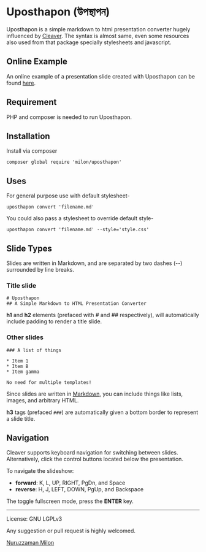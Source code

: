 # Uposthapon (উপস্থাপন)

Uposthapon is a simple markdown to html presentation converter hugely influenced by [Cleaver](https://github.com/jdan/cleaver). The syntax is almost same, even some resources also used from that package specially stylesheets and javascript.

## Online Example

An online example of a presentation slide created with Uposthapon can be found [here](https://milon.github.io/uposthapon).

## Requirement

PHP and composer is needed to run Uposthapon.

## Installation

Install via composer

```
composer global require 'milon/uposthapon'
```

## Uses

For general purpose use with default stylesheet-

```
uposthapon convert 'filename.md'
```

You could also pass a stylesheet to override default style-

```
uposthapon convert 'filename.md' --style='style.css'
```

## Slide Types

Slides are written in Markdown, and are separated by two dashes (--) surrounded by line breaks.

### Title slide

```
# Uposthapon
## A Simple Markdown to HTML Presentation Converter
```
**h1** and **h2** elements (prefaced with *#* and *##* respectively), will
automatically include padding to render a title slide.

### Other slides

```
### A list of things

* Item 1
* Item B
* Item gamma

No need for multiple templates!
```

Since slides are written in [Markdown](http://daringfireball.net/projects/markdown/),
you can include things like lists, images, and arbitrary HTML.

**h3** tags (prefaced `###`) are automatically given a bottom border to
represent a slide title.

## Navigation

Cleaver supports keyboard navigation for switching between slides.
Alternatively, click the control buttons located below the presentation.

To navigate the slideshow:

* **forward**: K, L, UP, RIGHT, PgDn, and Space
* **reverse**: H, J, LEFT, DOWN, PgUp, and Backspace

The toggle fullscreen mode, press the **ENTER** key.

---
License: GNU LGPLv3

Any suggestion or pull request is highly welcomed.

[Nuruzzaman Milon](https://milon.im)
